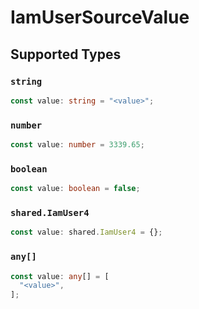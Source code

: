 # IamUserSourceValue


## Supported Types

### `string`

```typescript
const value: string = "<value>";
```

### `number`

```typescript
const value: number = 3339.65;
```

### `boolean`

```typescript
const value: boolean = false;
```

### `shared.IamUser4`

```typescript
const value: shared.IamUser4 = {};
```

### `any[]`

```typescript
const value: any[] = [
  "<value>",
];
```

